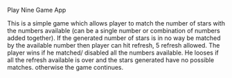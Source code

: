 Play Nine Game App

This is a simple game which allows player to match the number of stars with the numbers available (can be a single number or combination of numbers added together).
If the generated number of stars is in no way be matched by the available number then player can hit refresh, 5 refresh allowed.
The player wins if he matched/ disabled all the numbers available.
He looses if all the refresh available is over and the stars generated have no possible matches.
otherwise the game continues.
